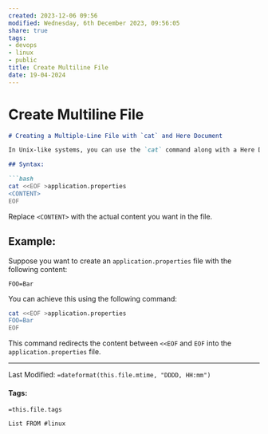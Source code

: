 ```yaml
---
created: 2023-12-06 09:56
modified: Wednesday, 6th December 2023, 09:56:05
share: true
tags:
- devops
- linux
- public
title: Create Multiline File
date: 19-04-2024
---
```


# Create Multiline File

````markdown
# Creating a Multiple-Line File with `cat` and Here Document

In Unix-like systems, you can use the `cat` command along with a Here Document (<<) to create a multiple-line file efficiently. This is particularly useful when you need to generate configuration files, such as an `application.properties` file.

## Syntax:

```bash
cat <<EOF >application.properties
<CONTENT>
EOF
````

Replace `<CONTENT>` with the actual content you want in the file.

## Example:

Suppose you want to create an `application.properties` file with the following content:

````properties
FOO=Bar
````

You can achieve this using the following command:

````bash
cat <<EOF >application.properties
FOO=Bar
EOF
````

This command redirects the content between `<<EOF` and `EOF` into the `application.properties` file.

---

Last Modified: `=dateformat(this.file.mtime, "DDDD, HH:mm")`

#### Tags:

`=this.file.tags`

````dataview
List FROM #linux
````
